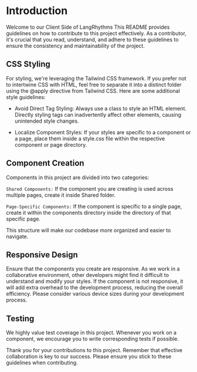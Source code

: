 # Introduction

Welcome to our Client Side of LangRhythms This README provides guidelines on how to contribute to this project effectively. As a contributor, it's crucial that you read, understand, and adhere to these guidelines to ensure the consistency and maintainability of the project.

## CSS Styling

For styling, we're leveraging the Tailwind CSS framework. If you prefer not to intertwine CSS with HTML, feel free to separate it into a distinct folder using the @apply directive from Tailwind CSS. Here are some additional style guidelines:

- Avoid Direct Tag Styling: Always use a class to style an HTML element. Directly styling tags can inadvertently affect other elements, causing unintended style changes.

- Localize Component Styles: If your styles are specific to a component or a page, place them inside a style.css file within the respective component or page directory.

## Component Creation

Components in this project are divided into two categories:

`Shared Components:` If the component you are creating is used across multiple pages, create it inside Shared folder.

`Page-Specific Components:` If the component is specific to a single page, create it within the components directory inside the directory of that specific page.

This structure will make our codebase more organized and easier to navigate.

## Responsive Design

Ensure that the components you create are responsive. As we work in a collaborative environment, other developers might find it difficult to understand and modify your styles. If the component is not responsive, it will add extra overhead to the development process, reducing the overall efficiency. Please consider various device sizes during your development process.

## Testing

We highly value test coverage in this project. Whenever you work on a component, we encourage you to write corresponding tests if possible.

Thank you for your contributions to this project. Remember that effective collaboration is key to our success. Please ensure you stick to these guidelines when contributing.
